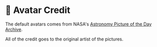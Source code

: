 # 🌟 Avatar Credit

The default avatars comes from NASA's [Astronomy Picture of the Day Archive](https://apod.nasa.gov/apod/archivepix.html).

All of the credit goes to the original artist of the pictures.
